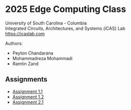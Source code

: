 # 2025 Edge Computing Class

University of South Carolina - Columbia  
Integrated Circuits, Architectures, and Systems (iCAS) Lab  
https://icaslab.com

Authors:

- Peyton Chandarana
- Mohammadreza Mohammadi
- Ramtin Zand

## Assignments

- [Assignment 1.1](./assignment1_1/)
- [Assignment 1.2](./assignment1_2/)
- [Assignment 2.1](./assignment2_1/)
